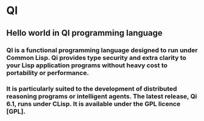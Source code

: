 # QI
## Hello world in QI programming language

### QI is a functional programming language designed to run under Common Lisp. Qi provides type security and extra clarity to your Lisp application programs without heavy cost to portability or performance.

### It is particularly suited to the development of distributed reasoning programs or intelligent agents. The latest release, Qi 6.1, runs under CLisp. It is available under the GPL licence [GPL]. 